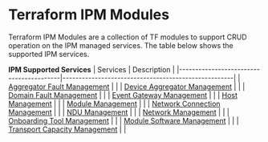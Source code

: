 # Terraform IPM Modules 
Terraform IPM Modules are a collection of TF modules to support CRUD operation on the IPM managed services. The table below shows the supported IPM services.

**IPM Supported Services**
| Services                                |  Description                                        |
|-----------------------------------------|-----------------------------------------------------|
| [Aggregator Fault Management](aggregator-fault-mgnmt) |                           |
| [Device Aggregator Management](device-aggregator-mgnmt)          |                |
| [Domain Fault Management](domain-fault-mgnmt)                 |      |
| [Event Gateway Management](event-gateway-mgnmt)             |                                          |
| [Host Management](host-mgnmt)           |                  |
| [Module Management](module-mgnmt) |                           |
| [Network Connection Management](network-connection-mgnmt)          |                |
| [NDU Management](ndu-mgnmt)                |      |
| [Network Management](network-mgnmt)             |                                          |
| [Onboarding Tool Management](onboard-tool-mgnmt)           |                  |
| [Module Software Management](module-software-mgnmt)             |                                          |
| [Transport Capacity Management](transport-capacity-mgnmt)           |                  |

